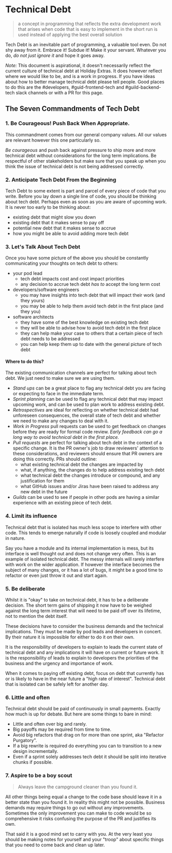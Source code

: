 # Technical Debt

> a concept in programming that reflects the extra development work that arises when code that is easy to implement in the short run is used instead of applying the best overall solution

Tech Debt is an inevitable part of programming, a valuable tool even. Do not shy away from it. Embrace it! Subdue it! Make it your servant. Whatever you do, *do not just ignore it* and hope it goes away.

*Note:* This document is aspirational, it doesn't necessarily reflect the current culture of technical debt at Holiday Extras. It does however reflect where we would like to be, and is a work in progress. If you have ideas about how to better manage technical debt please tell people. Good places to do this are the #developers, #guid-frontend-tech and #guild-backend-tech slack channels or with a PR for this page.

## The Seven Commandments of Tech Debt

### 1. Be Courageous! Push Back When Appropriate.

This commandment comes from our general company values. All our values are relevant however this one particularly so.

*Be courageous* and push back against pressure to ship more and more technical debt without considerations for the long term implications. Be respectful of other stakeholders but make sure that you speak up when you think the issue of technical debt is not being addressed correctly.

### 2. Anticipate Tech Debt From the Beginning

Tech Debt to some extent is part and parcel of every piece of code that you write. Before you lay down a single line of code, you should be thinking about tech debt. Perhaps even as soon as you are aware of upcoming work. It is never too early to be thinking about:

* existing debt that might slow you down
* existing debt that it makes sense to pay off
* potential new debt that it makes sense to accrue
* how you might be able to avoid adding more tech debt

### 3. Let's Talk About Tech Debt

Once you have some picture of the above you should be constantly communicating your thoughts on tech debt to others:

* your pod lead
  * tech debt impacts cost and cost impact priorities
  * any decision to accrue tech debt *has to* accept the long term cost
* developers/software engineers
  * you may have insights into tech debt that will impact their work (and they yours)
  * you may be able to help them avoid tech debt in the first place (and they you)
* software architects
  * they have some of the best knowledge on existing tech debt
  * they will be able to advise how to avoid tech debt in the first place
  * they can help make your case to others that a certain piece of tech debt needs to be addressed
  * you can help keep them up to date with the general picture of tech debt

#### Where to do this?

The existing communication channels are perfect for talking about tech debt. We just need to make sure we are using them.

* *Stand ups* can be a great place to flag any technical debt you are facing or expecting to face in the immediate term.
* *Sprint planning* can be used to flag any technical debt that may impact upcoming work, and can be used to plan work to address existing debt.
* *Retrospectives* are ideal for reflecting on whether technical debt had unforeseen consequences, the overall state of tech debt and whether we need to make any changes to deal with it.
* *Work in Progress* pull requests can be used to get feedback on changes before they are ready for formal code review. *Early feedback can go a long way to avoid technical debt in the first place.*
* *Pull requests* are perfect for talking about tech debt in the context of a specific change. It is the PR owner's job to draw reviewers' attention to these considerations, and reviewers should ensure that PR owners are doing this correctly. PRs should outline:
  * what existing technical debt the changes are impacted by
  * what, if anything, the changes do to help address existing tech debt
  * what technical debt the changes introduce or compound, and any justification for them
  * what GitHub issues and/or Jiras have been raised to address any new debt in the future
* *Guilds* can be used to see if people in other pods are having a similar experience with an existing piece of tech debt.

### 4. Limit its influence

Technical debt that is isolated has much less scope to interfere with other code. This tends to emerge naturally if code is loosely coupled and modular in nature.

Say you have a module and its internal implementation is mess, but its interface is well thought out and does not change very often. This is an example of isolated technical debt. The messy internals will rarely interfere with work on the wider application. If however the interface becomes the subject of many changes, or it has a lot of bugs, it might be a good time to refactor or even just throw it out and start again.

### 5. Be deliberate

Whilst it is "okay" to take on technical debt, it has to be a deliberate decision. The short term gains of shipping it now have to be weighed against the long term interest that will need to be paid off over its lifetime, not to mention the debt itself.

These decisions have to consider the business demands and the technical implications. They must be made by pod leads and developers in concert. By their nature it is impossible for either to do it on their own.

It is the responsibility of developers to explain to leads the current state of technical debt and any implications it will have on current or future work. It is the responsibility of leads to explain to developers the priorities of the business and the urgency and importance of work.

When it comes to paying off existing debt, focus on debt that currently has or is likely to have in the near future a "high rate of interest". Technical debt that is isolated can be safely left for another day.

### 6. Little and often

Technical debt should be paid of continuously in small payments. Exactly how much is up for debate. But here are some things to bare in mind:

* Little and often over big and rarely.
* Big payoffs may be required from time to time.
* Avoid big refactors that drag on for more than one sprint, aka "Refactor Purgatory".
* If a big rewrite is required do everything you can to transition to a new design incrementally.
* Even if a sprint solely addresses tech debt it should be split into iterative chunks if possible.

### 7. Aspire to be a boy scout

> Always leave the campground cleaner than you found it.

All other things being equal a change to the code base should leave it in a better state than you found it. In reality this might not be possible. Business demands may require things to go out without any improvements. Sometimes the only improvement you can make to code would be so comprehensive it risks confusing the purpose of the PR and justifies its own.

That said it is a good mind set to carry with you. At the very least you should be making notes for yourself and your "troop" about specific things that you need to come back and clean up later.
